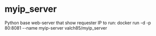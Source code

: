 # myip_server
Python base web-server that show requester IP
to run: docker run -d -p 80:8081 --name myip-server valch85/myip_server
